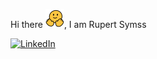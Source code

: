 Hi there  <img src="https://raw.githubusercontent.com/RupertSymss/RupertSymss/main/icons/greetings.gif" width="30px">, I am Rupert Symss

[![LinkedIn](https://img.shields.io/badge/LinkedIn-0077B5?style=for-the-badge&logo=linkedin&logoColor=white)](https://www.linkedin.com/in/rupertsymss/)

<!--
**RupertSymss/RupertSymss** is a ✨ _special_ ✨ repository because its `README.md` (this file) appears on your GitHub profile.

Here are some ideas to get you started:

- 🔭 I’m currently working on ...
- 🌱 I’m currently learning ...
- 👯 I’m looking to collaborate on ...
- 🤔 I’m looking for help with ...
- 💬 Ask me about ...
- 📫 How to reach me: ...
- 😄 Pronouns: ...
- ⚡ Fun fact: ...
-->
